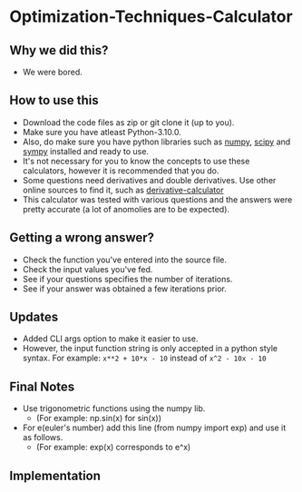 # Optimization-Techniques-Calculator
## Why we did this?
   * We were bored.
## How to use this
   * Download the code files as zip or git clone it (up to you).
   * Make sure you have atleast Python-3.10.0.
   * Also, do make sure you have python libraries such as [numpy](https://numpy.org/), [scipy](https://scipy.org/) and [sympy](https://www.sympy.org/en/index.html) installed and        ready to use.
   * It's not necessary for you to know the concepts to use these calculators, however it is recommended that you do.
   * Some questions need derivatives and double derivatives. Use other online sources to find it, such as [derivative-calculator](https://www.derivative-calculator.net/)
   * This calculator was tested with various questions and the answers were pretty accurate (a lot of anomolies are to be expected).
   
## Getting a wrong answer?
   * Check the function you've entered into the source file.
   * Check the input values you've fed.
   * See if your questions specifies the number of iterations. 
   * See if your answer was obtained a few iterations prior.

## Updates
   * Added CLI args option to make it easier to use.
   * However, the input function string is only accepted in a python style syntax. For example: `x**2 + 10*x - 10` instead of `x^2 - 10x - 10` 
 
## Final Notes
   * Use trigonometric functions using the numpy lib. 
        * (For example: np.sin(x) for sin(x))
   * For e(euler's number) add this line (from numpy import exp) and use it as follows.
        * (For example: exp(x) corresponds to e^x)
   
## Implementation 
   
